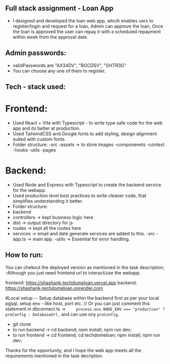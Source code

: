 ## Full stack assignment - Loan App
- I designed and developed the loan web app, whcih enables uers to register/login and request for a loan, Admin can approve the loan, Once the loan is approved the user can repay it with a scheduled repayment within week from the approval date.

## Admin passwords:
- validPasswords are "AX34DV", "BGCDSV", "GHTR3G"
- You can choose any one of them to register.

## Tech - stack used:
# Frontend:
- Used React + Vite with Typescript - to write type safe code for the web app and its better at production.
- Used TailwindCSS and Google fonts to add styling, design alignment suited with custom fonts.
- Folder structure:
-src
 -assets -> to store images
 -componenets
 -context
 -hooks
 -utils
 -pages

# Backend:
- Used Node and Express with Typescript to create the backend service for the webapp.
- Used production level best practices to write cleaner code, that simplifies understanding it better.
- Folder structure:
- backend
 - controllers -> kept business logic here
 - dist -> output directory for js
 - routes -> kept all the routes here
 - services -> email and date generate services are added to this.
 -src
  -app.ts -> main app.
 -utils -> Essential for error handling.

## How to run:
You can chekout the deployed version as mentioned in the task description;
-Although you just need frontend url to interact/use the webapp.

frontend: https://shashank-techdomeloan.vercel.app
backend: https://shashank-techdomeloan.onrender.com

#Local setup
-- Setup database within the backend first as per your local pgsql, setup env - like host, port etc. // Or you can just comment this statement in dbconnect.ts -> `    process.env.NODE_ENV === "production" ? proConfig : DatabaseUrl,` and can use ony `proConfig`.

- git clone
- to run backend -> cd backend; npm install; npm run dev;
- to run frontend -> cd frontend; cd techdomeloan; npm install; npm run dev;

Thanks for the opportunity, and I hope the web app meets all the requirements mentioned in the task decription.
